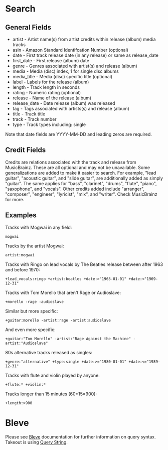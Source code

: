 # Search

## General Fields

* artist - Artist name(s) from artist credits within release (album) media tracks
* asin - Amazon Standard Identifcation Number (optional)
* date - First track release date (in any release) or same as release_date
* first_date - First release (album) date
* genre - Genres associated with artist(s) and release (album)
* media - Media (disc) index, 1 for single disc albums
* media_title - Media (disc) specific title (optional)
* label - Labels for the release (album)
* length - Track length in seconds
* rating - Numeric rating (optional)
* release - Name of the release (album)
* release_date - Date release (album) was released
* tag - Tags associated with artists(s) and release (album)
* title - Track title
* track - Track number
* type - Track types including: single

Note that date fields are YYYY-MM-DD and leading zeros are required.

## Credit Fields

Credits are relations associated with the track and release from
MusicBrainz. These are all optional and may not be unavailable. Some
generalizations are added to make it easier to search. For example, "lead
guitar", "acoustic guitar", and "slide guitar", are additionally added as
simply "guitar". The same applies for "bass", "clarinet", "drums", "flute",
"piano", "saxophone", and "vocals".  Other credits added include "arranger",
"composer", "engineer", "lyricist", "mix", and "writer". Check MusicBrainz for
more.

## Examples

Tracks with Mogwai in any field:

	mogwai

Tracks by the artist Mogwai:

	artist:mogwai

Tracks with Ringo on lead vocals by The Beatles release between after 1963 and
before 1970:

    +lead_vocals:ringo +artist:beatles +date:>"1963-01-01" +date:<"1969-12-31"

Tracks with Tom Morello that aren't Rage or Audioslave:

	+morello -rage -audioslave

Similar but more specific:

	+guitar:morello -artist:rage -artist:audioslave

And even more specific:

	+guitar:"Tom Morello" -artist:"Rage Against the Machine" -artist:"Audioslave"

80s alternative tracks released as singles:

	+genre:"alternative" +type:single +date:>="1980-01-01" +date:<="1989-12-31"

Tracks with flute and violin played by anyone:

	+flute:* +violin:*

Tracks longer than 15 minutes (60*15=900):

	+length:>900

# Bleve

Please see [Bleve](https://blevesearch.com/) documentation for further information on query syntax. Takeout
is using [Query String](https://blevesearch.com/docs/Query-String-Query/).
